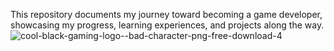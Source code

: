 This repository documents my journey toward becoming a game developer, showcasing my progress, learning experiences, and projects along the way.![cool-black-gaming-logo--bad-character-png-free-download-4](https://github.com/user-attachments/assets/d8a76295-7669-473e-801b-72db8967ac85)
